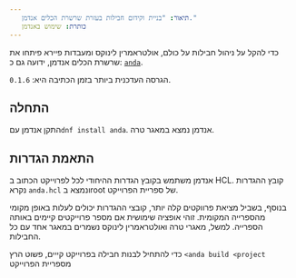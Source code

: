 ```yaml
---
   תיאור: "בניית וקידום חבילות בעזרת שרשרת הכלים אנדמן."
   כותרת: שימוש באנדמן
---
```


כדי להקל על ניהול חבילות על כולם, אולטראמרין לינוקס ומעבדות פיירא פיתחו את שרשרת הכלים אנדמן, ידועה גם כ: [`anda`](https://github.com/FyraLabs/anda).

הגרסה העדכנית ביותר בזמן הכתיבה היא: `0.1.6`.

## התחלה

 התקן אנדמן עם`dnf install anda`. אנדמן נמצא במאגר טרה.

## התאמת הגדרות

אנדמן משתמש בקובץ הגדרות ההיחודי לכל לפרוייקט הכתוב ב HCL. קובץ ההגדרות נקרא `anda.hcl` ונמצא בroot של ספריית הפרוייקט.

בנוסף, בשביל מציאת פרווקטים קלה יותר, קובצי ההגדרות יכולים לעלות באופן מקומי מהספרייה המקומית. זוהי אופציה שימושית אם מספר פרוייקטים קיימים באותה הספרייה. למשל, מאגרי טרה ואולטראמרין לינוקס נשמרים במאגר אחד עם כל החבילות.

כדי להתחיל לבנות חבילה בפרוייקט קייים, פשוט הרץ `<anda build <project` מספריית הפרוייקט
